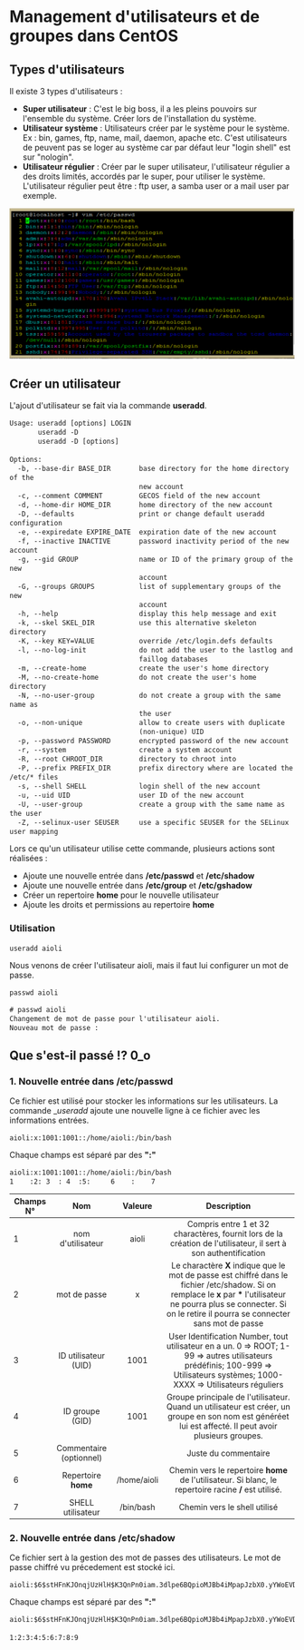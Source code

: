 # Management d'utilisateurs et de groupes dans CentOS

## Types d'utilisateurs
Il existe 3 types d'utilisateurs : 
* __Super utilisateur__ : C'est le big boss, il a les pleins pouvoirs sur l'ensemble du système. Créer lors de l'installation du système.
* __Utilisateur système__ : Utilisateurs créer par le système pour le système. Ex : bin, games, ftp, name, mail, daemon, apache etc. C'est utilisateurs de peuvent pas se loger au système car par défaut leur "login shell" est sur  "nologin".
* __Utilisateur régulier__ : Créer par le super utilisateur, l'utilisateur régulier a des droits limités, accordés par le super, pour utiliser le système. L'utilisateur régulier peut être :  ftp user, a samba user or a mail user par exemple.

![](../images/management_utilisateur_&_groupes/list_users.png)

## Créer un utilisateur

L'ajout d'utilisateur se fait via la commande __useradd__.
```
Usage: useradd [options] LOGIN
       useradd -D
       useradd -D [options]

Options:
  -b, --base-dir BASE_DIR       base directory for the home directory of the
                                new account
  -c, --comment COMMENT         GECOS field of the new account
  -d, --home-dir HOME_DIR       home directory of the new account
  -D, --defaults                print or change default useradd configuration
  -e, --expiredate EXPIRE_DATE  expiration date of the new account
  -f, --inactive INACTIVE       password inactivity period of the new account
  -g, --gid GROUP               name or ID of the primary group of the new
                                account
  -G, --groups GROUPS           list of supplementary groups of the new
                                account
  -h, --help                    display this help message and exit
  -k, --skel SKEL_DIR           use this alternative skeleton directory
  -K, --key KEY=VALUE           override /etc/login.defs defaults
  -l, --no-log-init             do not add the user to the lastlog and
                                faillog databases
  -m, --create-home             create the user's home directory
  -M, --no-create-home          do not create the user's home directory
  -N, --no-user-group           do not create a group with the same name as
                                the user
  -o, --non-unique              allow to create users with duplicate
                                (non-unique) UID
  -p, --password PASSWORD       encrypted password of the new account
  -r, --system                  create a system account
  -R, --root CHROOT_DIR         directory to chroot into
  -P, --prefix PREFIX_DIR       prefix directory where are located the /etc/* files
  -s, --shell SHELL             login shell of the new account
  -u, --uid UID                 user ID of the new account
  -U, --user-group              create a group with the same name as the user
  -Z, --selinux-user SEUSER     use a specific SEUSER for the SELinux user mapping
```

Lors ce qu'un utilisateur utilise cette commande, plusieurs actions sont réalisées :
* Ajoute une nouvelle entrée dans __/etc/passwd__ et __/etc/shadow__
* Ajoute une nouvelle entrée dans __/etc/group__ et __/etc/gshadow__
* Créer un repertoire __home__ pour le nouvelle utilisateur
* Ajoute les droits et permissions au repertoire __home__


### Utilisation
```
useradd aioli
```

Nous venons de créer l'utilisateur aioli, mais il faut lui configurer un mot de passe.

```
passwd aioli
```
```
# passwd aioli
Changement de mot de passe pour l'utilisateur aioli.
Nouveau mot de passe : 
```

## Que s'est-il passé !? 0_o

### 1. Nouvelle entrée dans /etc/passwd
Ce fichier est utilisé pour stocker les informations sur les utilisateurs. La commande __useradd_ ajoute une nouvelle ligne à ce fichier avec les informations entrées.

```
aioli:x:1001:1001::/home/aioli:/bin/bash
```

Chaque champs est séparé par des __":"__
```
aioli:x:1001:1001::/home/aioli:/bin/bash
1    :2: 3  : 4  :5:     6    :    7
```

| Champs N°        | Nom           | Valeure  | Description |
| ---------------- |:-------------:| :--------:| :-----------:|
| 1      | nom d'utilisateur | aioli | Compris entre 1 et 32 charactères, fournit lors de la création de l'utilisateur, il sert à  son authentification|
| 2      | mot de passe      |   x | Le charactère __X__ indique que le mot de passe est chiffré dans le fichier /etc/shadow. Si on remplace le __x__ par __*__ l'utilisateur ne pourra plus se connecter. Si on le retire il pourra se connecter sans mot de passe|
| 3      | ID utilisateur (UID)  |  1001 | User Identification Number, tout utilisateur en a un. 0 => ROOT; 1-99 => autres utilisateurs prédéfinis; 100-999 => Utilisateurs systèmes; 1000-XXXX => Utilisateurs réguliers|
| 4      | ID groupe (GID)  |  1001 | Groupe principale de l'utilisateur. Quand un utilisateur est créer, un groupe en son nom est généréet lui est affecté. Il peut avoir plusieurs groupes.|
| 5      | Commentaire (optionnel)  |   | Juste du commentaire |
| 6      | Repertoire __home__  |  /home/aioli | Chemin vers le repertoire __home__ de l'utilisateur. Si blanc, le repertoire racine __/__ est utilisé.|
| 7      | SHELL utilisateur  |  /bin/bash | Chemin vers le shell utilisé|

### 2. Nouvelle entrée dans /etc/shadow
Ce fichier sert à la gestion des mot de passes des utilisateurs. Le mot de passe chiffré vu précedement est stocké ici.

```
aioli:$6$stHFnKJOnqjUzHlH$K3QnPn0iam.3dlpe6BQpioMJBb4iMpapJzbX0.yYWoEVDCcESsj05hadC1QXgsuM4rnbITEYXyaq8/1Xh9naA0:18490:0:99999:7:::
```

Chaque champs est séparé par des __":"__
```
aioli:$6$stHFnKJOnqjUzHlH$K3QnPn0iam.3dlpe6BQpioMJBb4iMpapJzbX0.yYWoEVDCcESsj05hadC1QXgsuM4rnbITEYXyaq8/1Xh9naA0:18490:0:99999:7:::

1:2:3:4:5:6:7:8:9
```







